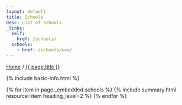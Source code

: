 ```yaml
---
layout: default
title: Schools
desc: List of schools.
_links:
  self:
    href: /schools/
  schools:
    - href: /schools/uco/
---
```


<nav>
  <a href="{{ site.url }}">Home</a> /
  <a href="{{ page.url }}">{{ page.title }}</a>
</nav>

{% include basic-info.html %}

{% for item in page._embedded.schools %}
  {% include summary.html resource=item heading_level=2 %}
{% endfor %}
